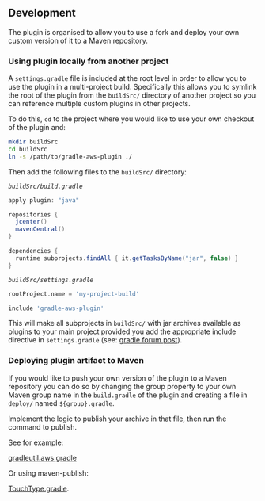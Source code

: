 ## Development

The plugin is organised to allow you to use a fork and deploy your own custom version of it
to a Maven repository.

### Using plugin locally from another project

A `settings.gradle` file is included at the root level in order to allow you to use the plugin
in a multi-project build. Specifically this allows you to symlink the root of the plugin
from the `buildSrc/` directory of another project so you can reference multiple custom plugins
in other projects.

To do this, `cd` to the project where you would like to use your own checkout of the plugin and:

```bash
mkdir buildSrc
cd buildSrc
ln -s /path/to/gradle-aws-plugin ./
```

Then add the following files to the `buildSrc/` directory:

_`buildSrc/build.gradle`_
```groovy
apply plugin: "java"

repositories {
  jcenter()
  mavenCentral()
}

dependencies {
  runtime subprojects.findAll { it.getTasksByName("jar", false) }
}

```
_`buildSrc/settings.gradle`_
```groovy
rootProject.name = 'my-project-build'

include 'gradle-aws-plugin'
```

This will make all subprojects in `buildSrc/` 
with jar archives available as plugins to your main project provided you add the appropriate include
directive in `settings.gradle` (see: [gradle forum post](http://forums.gradle.org/gradle/topics/is_it_possible_to_create_a_multi_project_setup_for_plugins_in_the_buildsrc_directory)).

### Deploying plugin artifact to Maven

If you would like to push your own version of the plugin to a Maven repository you can do so
by changing the group property to your own Maven group name in the `build.gradle` of the plugin
and creating a file in `deploy/` named `${group}.gradle`.

Implement the logic to publish your archive in that file, then run the command to publish.

See for example:

[gradleutil.aws.gradle](deploy/gradleutil.aws.gradle) 

Or using maven-publish:
 
[TouchType.gradle](deploy/TouchType.gradle).
